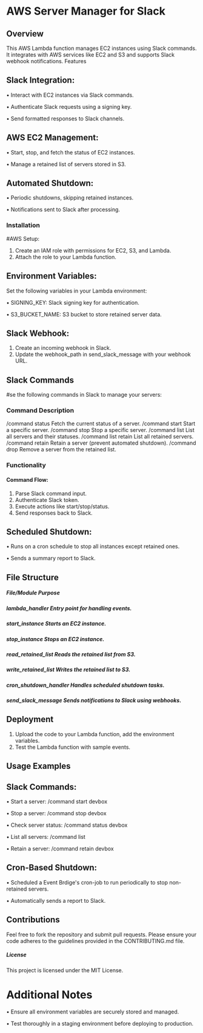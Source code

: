 # AWS Server Manager for Slack

## Overview
This AWS Lambda function manages EC2 instances using Slack commands. It integrates with AWS services like EC2 and S3 and supports Slack webhook notifications.
Features

## Slack Integration:

•	Interact with EC2 instances via Slack commands.

•	Authenticate Slack requests using a signing key.

•	Send formatted responses to Slack channels.
## AWS EC2 Management:

•	Start, stop, and fetch the status of EC2 instances.

•	Manage a retained list of servers stored in S3.

## Automated Shutdown:

•	Periodic shutdowns, skipping retained instances.

•	Notifications sent to Slack after processing.

### Installation

#AWS Setup:
  1.	Create an IAM role with permissions for EC2, S3, and Lambda.
  2.	Attach the role to your Lambda function.

## Environment Variables:

Set the following variables in your Lambda environment:

•	SIGNING_KEY: Slack signing key for authentication.

•	S3_BUCKET_NAME: S3 bucket to store retained server data.

## Slack Webhook:
1.	Create an incoming webhook in Slack.
2.	Update the webhook_path in send_slack_message with your webhook URL.

## Slack Commands
#se the following commands in Slack to manage your servers:
### Command	Description

/command status <alias>	Fetch the current status of a server.
/command start <alias>	Start a specific server.
/command stop <alias>	Stop a specific server.
/command list	List all servers and their statuses.
/command list retain	List all retained servers.
/command retain <alias>	Retain a server (prevent automated shutdown).
/command drop <alias>	Remove a server from the retained list.

### Functionality
#### Command Flow:
1.	Parse Slack command input.
2.	Authenticate Slack token.
3.	Execute actions like start/stop/status.
4.	Send responses back to Slack.

## Scheduled Shutdown:
•	Runs on a cron schedule to stop all instances except retained ones.

•	Sends a summary report to Slack.

## File Structure

##### File/Module	Purpose

##### lambda_handler	Entry point for handling events.

##### start_instance	Starts an EC2 instance.

##### stop_instance	Stops an EC2 instance.

##### read_retained_list	Reads the retained list from S3.

##### write_retained_list	Writes the retained list to S3.

##### cron_shutdown_handler	Handles scheduled shutdown tasks.

##### send_slack_message	Sends notifications to Slack using webhooks.


## Deployment
1.	Upload the code to your Lambda function, add the environment variables.
2.	Test the Lambda function with sample events.

## Usage Examples
## Slack Commands:
•	Start a server: /command start devbox

•	Stop a server: /command stop devbox

•	Check server status: /command status devbox

•	List all servers: /command list

•	Retain a server: /command retain devbox

## Cron-Based Shutdown: 
•	Scheduled a Event Brdige's cron-job to run periodically to stop non-retained servers.

•	Automatically sends a report to Slack.

## Contributions
Feel free to fork the repository and submit pull requests. Please ensure your code adheres to the guidelines provided in the CONTRIBUTING.md file.

##### License
This project is licensed under the MIT License.

# Additional Notes
•	Ensure all environment variables are securely stored and managed.

•	Test thoroughly in a staging environment before deploying to production.

